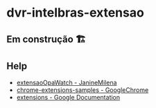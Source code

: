# dvr-intelbras-extensao

## Em construção 🏗️

## Help

- [extensaoOpaWatch - JanineMilena](https://github.com/JanineMilena/extensaoOpaWatch)
- [chrome-extensions-samples - GoogleChrome](https://github.com/GoogleChrome/chrome-extensions-samples)
- [extensions - Google Documentation](https://developer.chrome.com/docs/extensions/)
